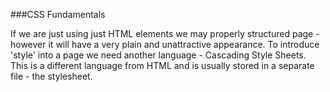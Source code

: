 ###CSS Fundamentals

If we are just using just HTML elements we may properly structured page - however it will have a very plain and unattractive appearance. To introduce 'style' into a page we need another language - Cascading Style Sheets. This is a different language from HTML and is usually stored in a separate file - the stylesheet.